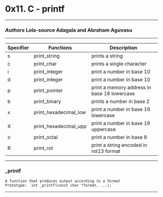 # 0x11. C - printf
***
### _Authors_ Lola-source Adagala and Abraham Aguvasu
---
|Specifier|Functions|Description|
|---------|--------|-----------|
|s|print_string|prints a string|
|c|print_char|prints a single character|
|i|print_integer|print a number in base 10|
|d|print_integer|print a number in base 10|
|p|print_pointer|print a memory address in base 16 lowercase|
|b|print_binary|prints a number in base 2|
|x|print_hexadecimal_low|print a number in base 16 lowercase|
|X|print_hexadecimal_upp|print a number in base 16 uppercase|
|o|print_octal|print a number in base 8|
|R|print_rot|print a string encoded in rot13 format|
---
### _printf

	A function that produces output according to a format
	Prototype: `int _printf(const char *format, ...);`
---

